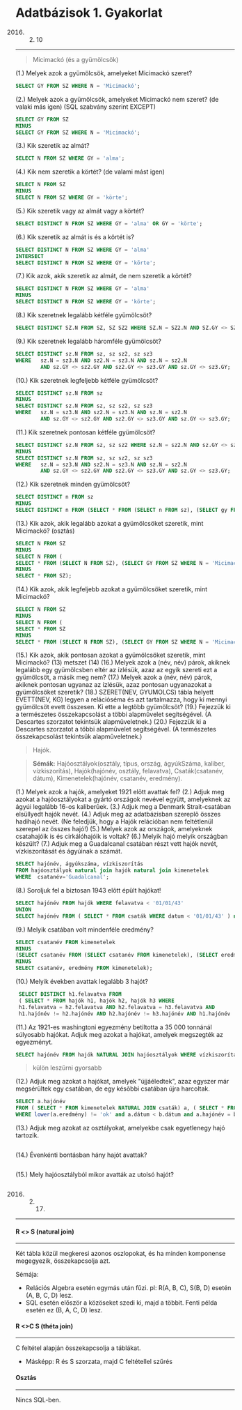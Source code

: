 Adatbázisok 1. Gyakorlat
==========================

2016. 02. 10
---

> Micimackó (és a gyümölcsök)

(1.)  Melyek azok a gyümölcsök, amelyeket Micimackó szeret?
``` sql
SELECT GY FROM SZ WHERE N = 'Micimackó';
```
(2.)  Melyek azok a gyümölcsök, amelyeket Micimackó nem szeret? (de valaki más igen)
(SQL szabvány szerint EXCEPT)
``` sql
SELECT GY FROM SZ
MINUS
SELECT GY FROM SZ WHERE N = 'Micimackó';
```
(3.)  Kik szeretik az almát?
``` sql
SELECT N FROM SZ WHERE GY = 'alma';
```
(4.)  Kik nem szeretik a körtét? (de valami mást igen)
``` sql
SELECT N FROM SZ
MINUS
SELECT N FROM SZ WHERE GY = 'körte';
```
(5.)  Kik szeretik vagy az almát vagy a körtét?
``` sql
SELECT DISTINCT N FROM SZ WHERE GY = 'alma' OR GY = 'körte';
```
(6.)  Kik szeretik az almát is és a körtét is?
``` sql
SELECT DISTINCT N FROM SZ WHERE GY = 'alma'
INTERSECT
SELECT DISTINCT N FROM SZ WHERE GY = 'körte';
```
(7.)  Kik azok, akik szeretik az almát, de nem szeretik a körtét?
``` sql
SELECT DISTINCT N FROM SZ WHERE GY = 'alma'
MINUS
SELECT DISTINCT N FROM SZ WHERE GY = 'körte';
```
(8.)  Kik szeretnek legalább kétféle gyümölcsöt?
``` sql
SELECT DISTINCT SZ.N FROM SZ, SZ SZ2 WHERE SZ.N = SZ2.N AND SZ.GY <> SZ2.GY;
```
(9.)  Kik szeretnek legalább háromféle gyümölcsöt?
``` sql
SELECT DISTINCT sz.N FROM sz, sz sz2, sz sz3
WHERE   sz.N = sz3.N AND sz2.N = sz3.N AND sz.N = sz2.N 
        AND sz.GY <> sz2.GY AND sz2.GY <> sz3.GY AND sz.GY <> sz3.GY;
```
(10.) Kik szeretnek legfeljebb kétféle gyümölcsöt?
``` sql
SELECT DISTINCT sz.N FROM sz
MINUS
SELECT DISTINCT sz.N FROM sz, sz sz2, sz sz3
WHERE   sz.N = sz3.N AND sz2.N = sz3.N AND sz.N = sz2.N
        AND sz.GY <> sz2.GY AND sz2.GY <> sz3.GY AND sz.GY <> sz3.GY;
```
(11.) Kik szeretnek pontosan kétféle gyümölcsöt?
``` sql
SELECT DISTINCT sz.N FROM sz, sz sz2 WHERE sz.N = sz2.N AND sz.GY <> sz2.GY
MINUS
SELECT DISTINCT sz.N FROM sz, sz sz2, sz sz3
WHERE   sz.N = sz3.N AND sz2.N = sz3.N AND sz.N = sz2.N
        AND sz.GY <> sz2.GY AND sz2.GY <> sz3.GY AND sz.GY <> sz3.GY;
```
(12.) Kik szeretnek minden gyümölcsöt?
``` sql
SELECT DISTINCT n FROM sz
MINUS
SELECT DISTINCT n FROM (SELECT * FROM (SELECT n FROM sz), (SELECT gy FROM sz) MINUS SELECT * FROM sz);
```
(13.) Kik azok, akik legalább azokat a gyümölcsöket szeretik, mint Micimackó?
(osztás)
``` sql
SELECT N FROM SZ
MINUS
SELECT N FROM (
SELECT * FROM (SELECT N FROM SZ), (SELECT GY FROM SZ WHERE N = 'Micimackó') 
MINUS
SELECT * FROM SZ);
```
(14.) Kik azok, akik legfeljebb azokat a gyümölcsöket szeretik, mint Micimackó?
``` sql
SELECT N FROM SZ
MINUS
SELECT N FROM (
SELECT * FROM SZ
MINUS
SELECT * FROM (SELECT N FROM SZ), (SELECT GY FROM SZ WHERE N = 'Micimackó') );
```
(15.) Kik azok, akik pontosan azokat a gyümölcsöket szeretik, mint Micimackó?
(13) metszet (14)
(16.) Melyek azok a (név, név) párok, akiknek legalább egy gyümölcsben eltér az ízlésük, azaz az  egyik szereti ezt a gyümölcsöt, a másik meg nem?
(17.) Melyek azok a (név, név) párok, akiknek pontosan ugyanaz az ízlésük, azaz pontosan  ugyanazokat a gyümölcsöket szeretik? 
(18.) SZERET(NEV, GYUMOLCS) tábla helyett EVETT(NEV, KG) legyen a relációséma és azt tartalmazza, hogy ki mennyi gyümölcsöt evett összesen. Ki ette a legtöbb gyümölcsöt? 
(19.) Fejezzük ki a természetes összekapcsolást a többi alapmûvelet segítségével. (A Descartes szorzatot tekintsük alapmûveletnek.)
(20.) Fejezzük ki a Descartes szorzatot a többi alapmûvelet segítségével. (A természetes összekapcsolást tekintsük alapmûveletnek.)

> Hajók.

> **Sémák:**  Hajóosztályok(osztály, típus, ország, ágyúkSzáma, kaliber, vízkiszorítás), 
>         Hajók(hajónév, osztály, felavatva), 
>         Csaták(csatanév, dátum), 
>         Kimenetelek(hajónév, csatanév, eredmény).

(1.) Melyek azok a hajók, amelyeket 1921 elõtt avattak fel?
(2.)    Adjuk meg azokat a hajóosztályokat a gyártó országok nevével együtt, amelyeknek az ágyúi legalább 16-os kaliberûek.
(3.)    Adjuk meg a Denmark Strait-csatában elsüllyedt hajók nevét.
(4.)    Adjuk meg az adatbázisban szereplõ összes hadihajó nevét. (Ne feledjük, hogy a Hajók relációban nem feltétlenül szerepel az összes hajó!)
(5.)    Melyek azok az országok, amelyeknek csatahajóik is és cirkálóhajóik is voltak?
(6.)    Melyik hajó melyik országban készült?
(7.)    Adjuk meg a Guadalcanal csatában részt vett hajók nevét, vízkiszorítását és ágyúinak a számát.
``` sql
SELECT hajónév, ágyúkszáma, vízkiszorítás
FROM hajóosztályok natural join hajók natural join kimenetelek
WHERE  csatanév='Guadalcanal';
```
(8.)    Soroljuk fel a biztosan 1943 elõtt épült hajókat!
``` sql
SELECT hajónév FROM hajók WHERE felavatva < '01/01/43'
UNION
SELECT hajónév FROM ( SELECT * FROM csaták WHERE datum < '01/01/43' ) natural join kimenetelek;
```
(9.)    Melyik csatában volt mindenféle eredmény?
``` sql
SELECT csatanév FROM kimenetelek
MINUS
(SELECT csatanév FROM (SELECT csatanév FROM kimenetelek), (SELECT eredmény FROM kimenetelek)
MINUS
SELECT csatanév, eredmény FROM kimenetelek);
```
(10.)   Melyik években avattak legalább 3 hajót?
``` sql
 SELECT DISTINCT h1.felavatva FROM
 ( SELECT * FROM hajók h1, hajók h2, hajók h3 WHERE
 h1.felavatva = h2.felavatva AND h2.felavatva = h3.felavatva AND
 h1.hajónév != h2.hajónév AND h2.hajónév != h3.hajónév AND h1.hajónév != h3.hajónév );
```
(11.)    Az 1921-es washingtoni egyezmény betiltotta a 35 000 tonnánál súlyosabb hajókat. Adjuk meg azokat a hajókat, amelyek megszegték az egyezményt.
``` sql
SELECT hajónév FROM hajók NATURAL JOIN hajóosztályok WHERE vízkiszorítás > 35000 AND felavatva > 1921;
```
> külön leszűrni gyorsabb

(12.)    Adjuk meg azokat a hajókat, amelyek "újjáéledtek", azaz egyszer már megsérültek egy csatában, de egy késõbbi csatában újra harcoltak.
``` sql
SELECT a.hajónév
FROM ( SELECT * FROM kimenetelek NATURAL JOIN csaták) a, ( SELECT * FROM kimenetelek NATURAL JOIN csaták) b
WHERE lower(a.eredmény) != 'ok' and a.dátum < b.dátum and a.hajónév = b.hajónév;
```
(13.)    Adjuk meg azokat az osztályokat, amelyekbe csak egyetlenegy hajó tartozik.
``` sql

```
(14.)    Évenkénti bontásban hány hajót avattak?
``` sql

```
(15.)    Mely hajóosztályból mikor avatták az utolsó hajót?
``` sql

```

2016. 02. 17.
---

#### R <> S (natural join) ####
---
Két tábla közül megkeresi azonos oszlopokat, és ha minden komponense megegyezik, összekapcsolja azt.

Sémája:
- Relációs Algebra esetén egymás után fűzi. pl: R(A, B, C), S(B, D) esetén (A, B, C, D) lesz.
- SQL esetén először a közöseket szedi ki, majd a többit. Fenti példa esetén ez (B, A, C, D) lesz.

#### R <>C S (théta join) ####
---
C feltétel alapján összekapcsolja a táblákat.
- Másképp: R és S szorzata, majd C feltétellel szűrés

#### Osztás ####
---
Nincs SQL-ben.
